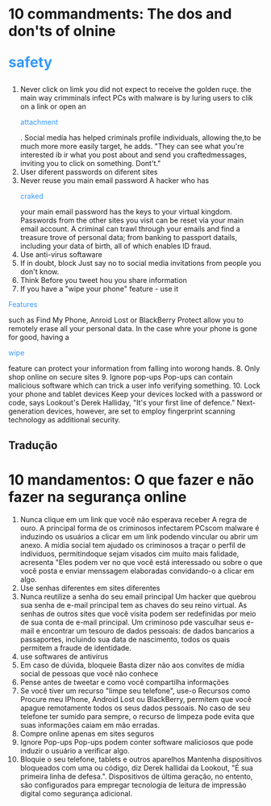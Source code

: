 # 10 commandments: The dos and don'ts of olnine <p style="color: #3599ff">safety</p>

1. Never click on limk you did not expect to receive
the golden ruçe. the main way crimminals infect PCs with malware is by luring users to clik on a link or open an <p style="color: #3599ff">attachment</p>. Social media has helped criminals profile individuals, allowing the,to be much more more easily target, he adds. "They can see what you're interested ib ir what you post about and send you craftedmessages, inviting you to click on something. Dont't."
2. User diferent passwords on diferent sites
3. Never reuse you main email password
A hacker who has <p style="color: #3599ff">craked</p> your main email password has the keys to your virtual kingdom. Passwords  from  the other sites you visit can be reset via your main email account. A criminal can trawl through your emails and find a treasure trove of personal data; from banking to passport datails, including your data of birth, all of which enables ID fraud.
4. Use anti-virus softaware
5. If  in doubt, block
Just say no to social media invitations from people you don't know.
6. Think Before you tweet hou you share information
7. If you have a "wipe your phone" feature - use it
<p style="color: #3599ff">Features</p> such as Find My Phone, Anroid Lost or BlackBerry Protect allow you to remotely erase all your personal data. In the case whre your phone is gone for good, having a <p style="color: #3599ff">wipe</p> feature can protect your information from falling into worong hands.
8. Only shop online on secure sites
9. Ignore pop-ups
Pop-ups can contain malicious software which can trick a user info verifying something.
10. Lock your phone and tablet devices
Keep your devices locked with a password or code, says Lookout's Derek Halliday, "It's your first line of defence." Next-generation devices, however, are set to employ fingerprint scanning technology as additional security.

## Tradução

# 10 mandamentos: O que fazer e não fazer na segurança online
1. Nunca clique em um link que você não esperava receber
A regra de ouro. A principal forma de os criminosos infectarem PCscom malware é induzindo os usuários a clicar em um link podendo vincular ou abrir um anexo. A mídia social tem ajudado os criminosos a traçar o perfil de indíviduos, permitindoque sejam visados cim muito mais falidade, acresenta "Eles podem ver no que você está interessado ou sobre o que você posta e enviar menssagem elaboradas convidando-o a clicar em algo.
2. Use senhas diferentes em sites diferentes
3. Nunca reutilize a senha do seu email principal
Um hacker que quebrou sua senha de e-mail principal tem as chaves do seu reino virtual. As senhas de outros sites que você visita podem ser redefinidas por meio de sua conta de e-mail principal. Um criminoso pde vasculhar seus e-mail e encontrar um tesouro de dados pessoais: de dados bancarios a passaportes, incluindo sua data de nascimento, todos os quais permitem a fraude de identidade.
4. use softwares de antivírus
5. Em caso de dúvida, bloqueie
Basta dizer não aos convites de mídia social de pessoas que você não conhece
6. Pense antes de tweetar e como você compartilha informações
7. Se você tiver um recurso "limpe seu telefone", use-o
Recursos como Procure meu IPhone, Android Lost ou BlackBerry, permitem que você apague remotamente todos os seus dados pessoais. No caso de seu telefone ter sumido para sempre, o recurso de limpeza pode evita que suas informações caiam em mão erradas.
8. Compre online apenas em sites seguros
9. Ignore Pop-ups
Pop-ups podem conter software maliciosos que pode induzir o usuário a verificar algo.
10. Bloquie o seu telefone, tablets e outros aparelhos
Mantenha dispositivos bloqueados com uma ou código, diz Derek hallidai da Lookout, "É sua primeira linha de defesa.". Dispositivos de última geração, no entento, são configurados para empregar tecnologia de leitura de impressão digital como segurança adicional.